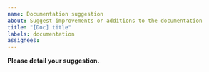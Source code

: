 ```yaml
---
name: Documentation suggestion
about: Suggest improvements or additions to the documentation
title: "[Doc] title"
labels: documentation
assignees:
---
```


**Please detail your suggestion.**
